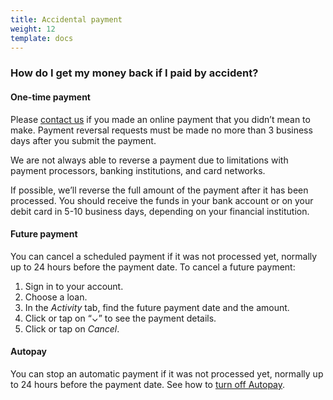 ```yaml
---
title: Accidental payment
weight: 12
template: docs
---
```


###  How do I get my money back if I paid by accident?

#### One-time payment
Please <a href="/contact-us/">contact us</a> if you made an online payment that you didn’t mean to make. Payment reversal requests must be made no more than 3 business days after you submit the payment.

We are not always able to reverse a payment due to limitations with payment processors, banking institutions, and  card networks.

If possible, we’ll reverse the full amount of the payment after it has been processed. You should receive the funds in your bank account or on your debit card in 5-10 business days, depending on your financial institution.

#### Future payment
You can cancel a scheduled payment if it was not processed yet, normally up to 24 hours before the payment date. To cancel a future payment:
1. Sign in to your account.
2. Choose a loan.
3. In the *Activity* tab, find the future payment date and the amount.
4. Click or tap on “⌄” to see the payment details.
5. Click or tap on *Cancel*.

#### Autopay
You can stop an automatic payment if it was not processed yet, normally up to 24 hours before the payment date. See how to <a href="/payments/turn-on-autopay/">turn off Autopay</a>.
